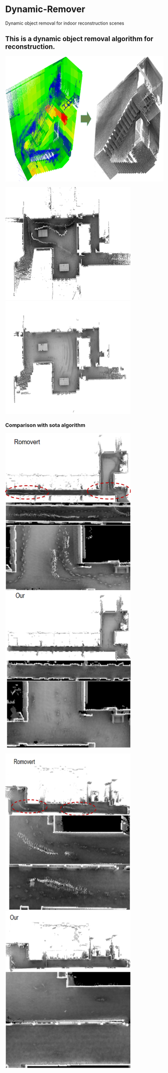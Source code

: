 # Dynamic-Remover
Dynamic object removal for indoor reconstruction scenes
## This is a dynamic object removal algorithm for reconstruction.
<img src="our_way.png" width="800" height="400">

<img src="our4.png" width="400" height="360"><img src="our3.png" width="400" height="360"/>

### Comparison with sota algorithm
<img src="removert.png" width="400" height="500"><img src="our1.png" width="400" height="500"/>

<img src="removert2.png" width="400" height="500"><img src="our2.png" width="400" height="500"/>
